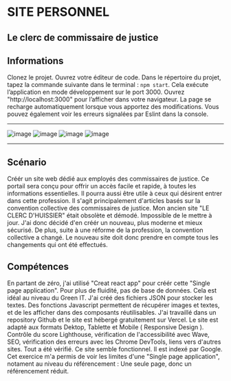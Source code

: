 # SITE PERSONNEL

## Le clerc de commissaire de justice

## Informations  

Clonez le projet. Ouvrez votre éditeur de code. Dans le répertoire du projet, tapez la commande suivante dans le terminal : `npm start`.
Cela exécute l’application en mode développement sur le port 3000.
Ouvrez "http://localhost:3000" pour l’afficher dans votre navigateur.
La page se recharge automatiquement lorsque vous apportez des modifications.
Vous pouvez également voir les erreurs signalées par Eslint dans la console.  

---  

![image](https://img.shields.io/badge/HTML5-E34F26?style=for-the-badge&logo=html5&logoColor=white)
![image](https://img.shields.io/badge/CSS3-1572B6?style=for-the-badge&logo=css3&logoColor=white)
![image](https://img.shields.io/badge/JavaScript-323330?style=for-the-badge&logo=javascript&logoColor=F7DF1E)
![image](https://img.shields.io/badge/React-20232A?style=for-the-badge&logo=react&logoColor=61DAFB)  

---  

## Scénario
Créér un site web dédié aux employés des commissaires de justice. Ce portail sera conçu pour offrir un accès facile et rapide, à toutes les informations essentielles. Il pourra aussi être utile à ceux qui désirent entrer dans cette profession. Il s'agit principalement d'articles basés sur la convention collective des commissaires de justice.
Mon ancien site "LE CLERC D'HUISSIER" était obsolète et démodé. Impossible de le mettre à jour. J'ai donc décidé d'en créér un nouveau, plus moderne et mieux sécurisé. De plus, suite à une réforme de la profession, la convention collective a changé. Le nouveau site doit donc prendre en compte tous les changements qui ont été effectués.

## Compétences
En partant de zéro, j'ai utilisé "Creat react app" pour créér cette "Single page application". Pour plus de fluidité, pas de base de données. Cela est idéal au niveau du Green IT. J'ai créé des fichiers JSON pour stocker les textes. Des fonctions Javascript permettent de récupérer images et textes, et de les afficher dans des composants réutilisables. J'ai travaillé dans un repository Github et le site est hébergé gratuitement sur Vercel. Le site est adapté aux formats Dektop, Tablette et Mobile ( Responsive Design ). Contrôle du score Lighthouse, vérification de l'accessibilité avec Wave, SEO, vérification des erreurs avec les Chrome DevTools, liens vers d'autres sites. Tout a été vérifié. Ce site semble fonctionnel. Il est indexé par Google. Cet exercice m'a permis de voir les limites d'une "Single page application", notament au niveau du référencement : Une seule page, donc un référencement réduit.